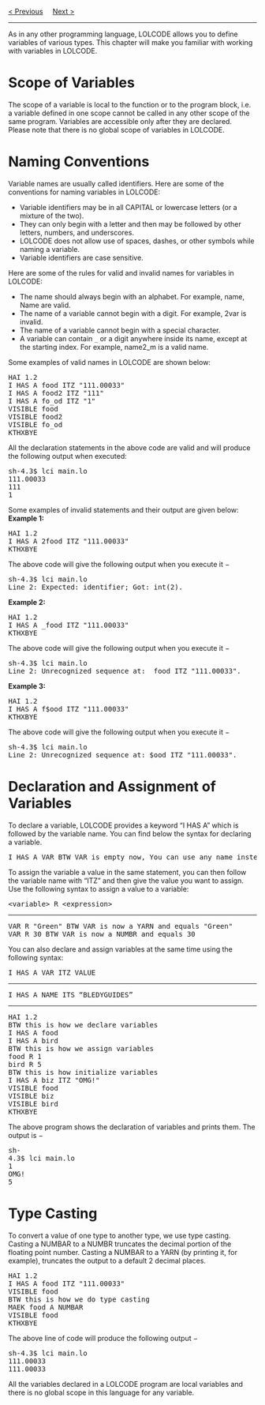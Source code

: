 <a href="Syntax.md">&lt; Previous</a>
&nbsp;&nbsp;&nbsp;
<a href="Types.md">Next &gt;</a>
<hr>
As in any other programming language, LOLCODE allows you to define variables of various types. This chapter will make you familiar with working with variables in LOLCODE.
<h1>Scope of Variables</h1>
The scope of a variable is local to the function or to the program block, i.e. a variable defined in one scope cannot be called in any other scope of the same program. Variables are accessible only after they are declared.
<br>
Please note that there is no global scope of variables in LOLCODE.
<h1>Naming Conventions</h1>
Variable names are usually called identifiers. Here are some of the conventions for naming variables in LOLCODE:
<ul>
  <li>Variable identifiers may be in all CAPITAL or lowercase letters (or a mixture of the two).</li>
  <li>They can only begin with a letter and then may be followed by other letters, numbers, and underscores.</li>
  <li>LOLCODE does not allow use of spaces, dashes, or other symbols while naming a variable.</li>
  <li>Variable identifiers are case sensitive.</li>
</ul>
Here are some of the rules for valid and invalid names for variables in LOLCODE:
<ul>
  <li>The name should always begin with an alphabet. For example, name, Name are valid.</li>
  <li>The name of a variable cannot begin with a digit. For example, 2var is invalid.</li>
  <li>The name of a variable cannot begin with a special character.</li>
  <li>A variable can contain <code>_</code> or a digit anywhere inside its name, except at the starting index. For example, name2_m is a valid name.</li>
</ul>
Some examples of valid names in LOLCODE are shown below:
<pre>
HAI 1.2
I HAS A food ITZ "111.00033"
I HAS A food2 ITZ "111"
I HAS A fo_od ITZ "1"
VISIBLE food
VISIBLE food2
VISIBLE fo_od
KTHXBYE
</pre>
All the declaration statements in the above code are valid and will produce the following output when executed:
<pre>
sh-4.3$ lci main.lo
111.00033
111
1
</pre>
Some examples of invalid statements and their output are given below:
<br>
<b>Example 1:</b>
<pre>
HAI 1.2
I HAS A 2food ITZ "111.00033"
KTHXBYE
</pre>
The above code will give the following output when you execute it −
<pre>
sh-4.3$ lci main.lo
Line 2: Expected: identifier; Got: int(2).
</pre>
<b>Example 2:</b>
<pre>
HAI 1.2
I HAS A _food ITZ "111.00033"
KTHXBYE
</pre>
The above code will give the following output when you execute it −
<pre>
sh-4.3$ lci main.lo
Line 2: Unrecognized sequence at: _food ITZ "111.00033".
</pre>
<b>Example 3:</b>
<pre>
HAI 1.2
I HAS A f$ood ITZ "111.00033"
KTHXBYE
</pre>
The above code will give the following output when you execute it −
<pre>
sh-4.3$ lci main.lo
Line 2: Unrecognized sequence at: $ood ITZ "111.00033".
</pre>
<h1>Declaration and Assignment of Variables</h1>
To declare a variable, LOLCODE provides a keyword “I HAS A” which is followed by the variable name. You can find below the syntax for declaring a variable.
<pre>I HAS A VAR BTW VAR is empty now, You can use any name instead of var</pre>
To assign the variable a value in the same statement, you can then follow the variable name with “ITZ” and then give the value you want to assign. Use the following syntax to assign a value to a variable:
<pre>&lt;variable&gt; R &lt;expression&gt;</pre>
<hr>
<pre>
VAR R "Green" BTW VAR is now a YARN and equals "Green"
VAR R 30 BTW VAR is now a NUMBR and equals 30
</pre>
You can also declare and assign variables at the same time using the following syntax:
<pre>I HAS A VAR ITZ VALUE</pre>
<hr>
<pre>I HAS A NAME ITS “BLEDYGUIDES”</pre>
<hr>
<pre>
HAI 1.2
BTW this is how we declare variables
I HAS A food
I HAS A bird
BTW this is how we assign variables
food R 1
bird R 5
BTW this is how initialize variables
I HAS A biz ITZ "OMG!"
VISIBLE food
VISIBLE biz
VISIBLE bird
KTHXBYE
</pre>
The above program shows the declaration of variables and prints them. The output is −
<pre>
sh-
4.3$ lci main.lo
1
OMG!
5
</pre>
<h1>Type Casting</h1>
To convert a value of one type to another type, we use type casting. Casting a NUMBAR to a NUMBR truncates the decimal portion of the floating point number. Casting a NUMBAR to a YARN (by printing it, for example), truncates the output to a default 2 decimal places.
<pre>
HAI 1.2
I HAS A food ITZ "111.00033"
VISIBLE food
BTW this is how we do type casting
MAEK food A NUMBAR
VISIBLE food
KTHXBYE
</pre>
The above line of code will produce the following output −
<pre>
sh-4.3$ lci main.lo
111.00033
111.00033
</pre>
All the variables declared in a LOLCODE program are local variables and there is no global scope in this language for any variable.
